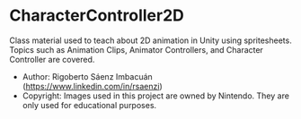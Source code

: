 # CharacterController2D

Class material used to teach about 2D animation in Unity using spritesheets. Topics such as Animation Clips, Animator Controllers, and Character Controller are covered.

* Author: Rigoberto Sáenz Imbacuán (https://www.linkedin.com/in/rsaenzi)
* Copyright: Images used in this project are owned by Nintendo. They are only used for educational purposes.
